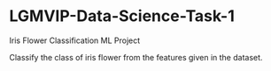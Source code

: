 # LGMVIP-Data-Science-Task-1

Iris Flower Classification ML Project

Classify the class of iris flower from the features given in the dataset.
